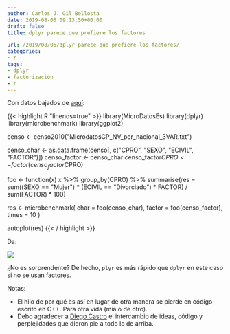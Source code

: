 ```yaml
---
author: Carlos J. Gil Bellosta
date: 2019-08-05 09:13:50+00:00
draft: false
title: dplyr parece que prefiere los factores

url: /2019/08/05/dplyr-parece-que-prefiere-los-factores/
categories:
- r
tags:
- dplyr
- factorización
- r
---
```


Con datos bajados de [aquí](ftp://www.ine.es/temas/censopv/cen11/Microdatos_personas_nacional.zip):

{{< highlight R "linenos=true" >}}
library(MicroDatosEs)
library(dplyr)
library(microbenchmark)
library(ggplot2)

censo <- censo2010("MicrodatosCP_NV_per_nacional_3VAR.txt")

censo_char <- as.data.frame(censo[,
    c("CPRO", "SEXO", "ECIVIL", "FACTOR")])
censo_factor <- censo_char
censo_factor$CPRO <- factor(censo_factor$CPRO)


foo <- function(x)
    x %>% group_by(CPRO) %>%
    summarise(res = sum((SEXO == "Mujer") *
        (ECIVIL == "Divorciado") * FACTOR) /
        sum(FACTOR) * 100)

res <- microbenchmark(
    char = foo(censo_char),
    factor = foo(censo_factor),
    times = 10
)

autoplot(res)
{{< / highlight >}}

Da:

![](/wp-uploads/2019/08/Rplot.png)

¿No es sorprendente? De hecho, `plyr` es más rápido que `dplyr` en este caso si no se usan factores.

Notas:

* El hilo de por qué es así en lugar de otra manera se pierde en código escrito en C++. Para otra vida (mía o de otro).
* Debo agradecer a [Diego Castro](https://www.linkedin.com/in/diego-castro-viadero-9192a278/) el intercambio de ideas, código y perplejidades que dieron pie a todo lo de arriba.